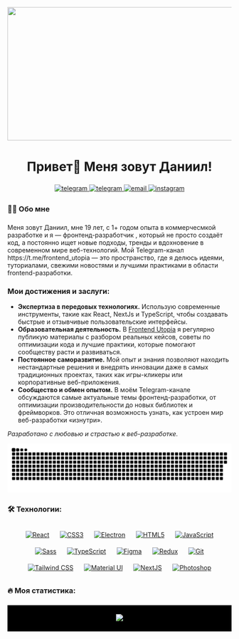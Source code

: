 <br clear="both">

<div align="center">
  <img height="300" width="600" src="https://user-images.githubusercontent.com/74038190/225813708-98b745f2-7d22-48cf-9150-083f1b00d6c9.gif" />
</div>

###

<h1 align="center">Привет👋 Меня зовут Даниил!</h1>

###

<div align="center">
  <a href="https://t.me/champagnepapiiiiiiiiii" target="_blank">
    <img src="https://img.shields.io/badge/telegram-%23000000.svg?&style=for-the-badge&logo=telegram&logoColor=white" alt="telegram" />
  </a>
<a href="https://t.me/frontend_utopia" target="_blank">
    <img src="https://img.shields.io/badge/telegram-%23000000.svg?&style=for-the-badge&logo=telegram&logoColor=white" alt="telegram" style="margin-bottom: 5px;" />
</a>
<a href="mailto:bondarewdanil.123@icloud.com" target="_blank">
    <img src="https://img.shields.io/badge/email-%23EA4335.svg?&style=for-the-badge&logo=gmail&logoColor=white" alt="email" style="margin-bottom: 5px;" />
</a>
<a href="https://instagram.com/champagnemamyyyyyyyyy" target="_blank">
    <img src="https://img.shields.io/badge/instagram-%23E1306C.svg?&style=for-the-badge&logo=instagram&logoColor=white" alt="instagram" style="margin-bottom: 5px;" />
</a>
</div>

###

<h3 align="left">👩‍💻 Обо мне</h3>

###

<p align="left">
 Меня зовут Даниил, мне 19 лет, с 1+ годом опыта в коммерчесмкой разработке и я — фронтенд-разработчик , который не просто создаёт код, а постоянно ищет новые подходы, тренды и вдохновение в современном мире веб-технологий. Мой Telegram-канал https://t.me/frontend_utopia — это пространство, где я делюсь идеями, туториалами, свежими новостями и лучшими практиками в области frontend-разработки.

### Мои достижения и заслуги:
- **Экспертиза в передовых технологиях.** Использую современные инструменты, такие как React, NextJs и TypeScript, чтобы создавать быстрые и отзывчивые пользовательские интерфейсы.
- **Образовательная деятельность.** В [Frontend Utopia](https://t.me/frontend_utopia) я регулярно публикую материалы с разбором реальных кейсов, советы по оптимизации кода и лучшие практики, которые помогают сообществу расти и развиваться.
- **Постоянное саморазвитие.** Мой опыт и знания позволяют находить нестандартные решения и внедрять инновации даже в самых традиционных проектах, таких как игры-кликеры или корпоративные веб-приложения.
- **Сообщество и обмен опытом.** В моём Telegram-канале обсуждаются самые актуальные темы фронтенд-разработки, от оптимизации производительности до новых библиотек и фреймворков. Это отличная возможность узнать, как устроен мир веб-разработки «изнутри».

*Разработано с любовью и страстью к веб-разработке.*
</p>

<p align="center">
  <img width="600" src="./assets/github-snake.svg" alt="snake" />
</p>

###

<h3 align="left">🛠 Технологии:</h3>

###

<div align="center">  
  <a href="https://reactjs.org/" target="_blank"><img style="margin: 10px;" src="https://profilinator.rishav.dev/skills-assets/react-original-wordmark.svg" alt="React" height="25" /></a>  
  <a href="https://www.w3schools.com/css/" target="_blank"><img style="margin: 10px;" src="https://profilinator.rishav.dev/skills-assets/css3-original-wordmark.svg" alt="CSS3" height="25" /></a>  
  <a href="https://www.electronjs.org/" target="_blank"><img style="margin: 10px;" src="https://profilinator.rishav.dev/skills-assets/electron-original.svg" alt="Electron" height="25" /></a>  
  <a href="https://en.wikipedia.org/wiki/HTML5" target="_blank"><img style="margin: 10px;" src="https://profilinator.rishav.dev/skills-assets/html5-original-wordmark.svg" alt="HTML5" height="25" /></a>  
  <a href="https://www.javascript.com/" target="_blank"><img style="margin: 10px;" src="https://profilinator.rishav.dev/skills-assets/javascript-original.svg" alt="JavaScript" height="25" /></a>  
  <a href="https://sass-lang.com/" target="_blank"><img style="margin: 10px;" src="https://profilinator.rishav.dev/skills-assets/sass-original.svg" alt="Sass" height="25" /></a>  
  <a href="https://www.typescriptlang.org/" target="_blank"><img style="margin: 10px;" src="https://profilinator.rishav.dev/skills-assets/typescript-original.svg" alt="TypeScript" height="25" /></a>  
  <a href="https://www.figma.com/" target="_blank"><img style="margin: 10px;" src="https://profilinator.rishav.dev/skills-assets/figma-icon.svg" alt="Figma" height="25" /></a>  
  <a href="https://redux.js.org/" target="_blank"><img style="margin: 10px;" src="https://profilinator.rishav.dev/skills-assets/redux-original.svg" alt="Redux" height="25" /></a>  
  <a href="https://github.com/" target="_blank"><img style="margin: 10px;" src="https://profilinator.rishav.dev/skills-assets/git-scm-icon.svg" alt="Git" height="25" /></a>  
  <a href="https://www.tailwindcss.com/" target="_blank"><img style="margin: 10px;" src="https://profilinator.rishav.dev/skills-assets/tailwindcss.svg" alt="Tailwind CSS" height="25" /></a>  
  <a href="https://mui.com/" target="_blank"><img style="margin: 10px;" src="https://profilinator.rishav.dev/skills-assets/mui.png" alt="Material UI" height="25" /></a>  
  <a href="https://nextjs.org/" target="_blank"><img style="margin: 10px;" src="https://profilinator.rishav.dev/skills-assets/nextjs.png" alt="NextJS" height="25" /></a>  
  <a href="https://www.adobe.com/in/products/photoshop.html" target="_blank"><img style="margin: 10px;" src="https://profilinator.rishav.dev/skills-assets/photoshop-plain.svg" alt="Photoshop" height="25" /></a>  
</div>  

###

<h3 align="left">🔥 Моя статистика:</h3>

###

<div align="center" style="background-color: black; padding: 20px;">
  <img src="https://github-readme-stats.vercel.app/api/top-langs/?username=Danial939&hide_border=true&layout=compact" height="150" />
</div>


###
